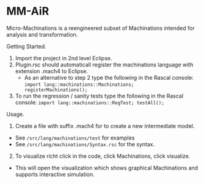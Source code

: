MM-AiR
======

Micro-Machinations is a reengineered subset of Machinations intended for analysis and transformation.

Getting Started.

1. Import the project in 2nd level Eclipse.
2. Plugin.rsc should automaticall register the machinations language with extension .mach4 to Eclipse.
   * As an alternative to step 2 type the following in the Rascal console: ```import lang::machinations::Machinations; registerMachinations();```
3. To run the regression / sanity tests type the following in the Rascal console: ```import lang::machinations::RegTest; testAll();```

Usage.

1. Create a file with suffix .mach4 for to create a new intermediate model.
  * See ```/src/lang/machinations/test``` for examples
  * See ```/src/lang/machinations/Syntax.rsc``` for the syntax.
2. To visualize richt click in the code, click Machinations, click visualize.
  * This will open the visualization which shows graphical Machinations and supports interactive simulation.
